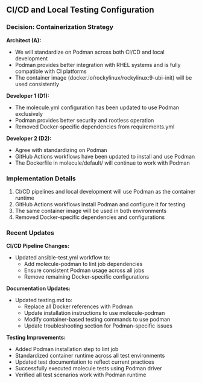 ## CI/CD and Local Testing Configuration

### Decision: Containerization Strategy

**Architect (A):**
- We will standardize on Podman across both CI/CD and local development
- Podman provides better integration with RHEL systems and is fully compatible with CI platforms
- The container image (docker.io/rockylinux/rockylinux:9-ubi-init) will be used consistently

**Developer 1 (D1):**
- The molecule.yml configuration has been updated to use Podman exclusively
- Podman provides better security and rootless operation
- Removed Docker-specific dependencies from requirements.yml

**Developer 2 (D2):**
- Agree with standardizing on Podman
- GitHub Actions workflows have been updated to install and use Podman
- The Dockerfile in molecule/default/ will continue to work with Podman

### Implementation Details

1. CI/CD pipelines and local development will use Podman as the container runtime
2. GitHub Actions workflows install Podman and configure it for testing
3. The same container image will be used in both environments
4. Removed Docker-specific dependencies and configurations

### Recent Updates

**CI/CD Pipeline Changes:**
- Updated ansible-test.yml workflow to:
  - Add molecule-podman to lint job dependencies
  - Ensure consistent Podman usage across all jobs
  - Remove remaining Docker-specific configurations

**Documentation Updates:**
- Updated testing.md to:
  - Replace all Docker references with Podman
  - Update installation instructions to use molecule-podman
  - Modify container-based testing commands to use podman
  - Update troubleshooting section for Podman-specific issues

**Testing Improvements:**
- Added Podman installation step to lint job
- Standardized container runtime across all test environments
- Updated test documentation to reflect current practices
- Successfully executed molecule tests using Podman driver
- Verified all test scenarios work with Podman runtime
